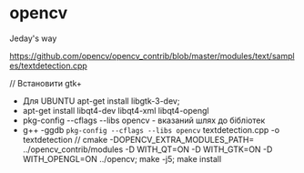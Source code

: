 # opencv
Jeday's way

https://github.com/opencv/opencv_contrib/blob/master/modules/text/samples/textdetection.cpp

// Встановити gtk+
* Для UBUNTU apt-get install libgtk-3-dev;  
* apt-get install libqt4-dev  libqt4-xml libqt4-opengl
* pkg-config --cflags --libs opencv -  вказаний шлях до бібліотек
* g++ -ggdb `pkg-config --cflags --libs opencv` textdetection.cpp -o textdetection
// cmake -DOPENCV_EXTRA_MODULES_PATH= ../opencv_contrib/modules -D WITH_QT=ON -D WITH_GTK=ON -D WITH_OPENGL=ON ../opencv; make -j5; make install

